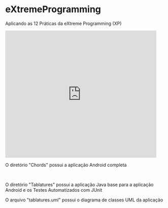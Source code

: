 # eXtremeProgramming
Aplicando as 12 Práticas da eXtreme Programming (XP)

<iframe src="https://www.slideshare.net/slideshow/embed_code/key/CWbBs4gcwQnwXf" width="476" height="400" frameborder="0" marginwidth="0" marginheight="0" scrolling="no"></iframe>

<p>O diretório "Chords" possui a aplicação Android completa</p><br>
<p> O diretório "Tablatures" possui a aplicação Java base para a aplicação Android e os Testes Automatizados com JUnit</p>
<p> O arquivo "tablatures.uml" possui o diagrama de classes UML da aplicação</p>
